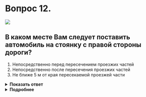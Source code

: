 # Вопрос 12.

![](https://s.drom.ru/i24227/pdd/tickets/2016/1542608719.jpg)

## В каком месте Вам следует поставить автомобиль на стоянку с правой стороны дороги?

1. Непосредственно перед пересечением проезжих частей
2. Непосредственно после пересечения проезжих частей
3. Не ближе 5 м от края пересекаемой проезжей части

<details>
<summary><b>Показать ответ</b></summary>
Правильный ответ: 3
</details>
<details>
<summary><b>Подробнее</b></summary>
Остановка и стоянка запрещается – на пересечении проезжих частей и ближе 5 м от края проезжей части.
(Пункт 12.4 ПДД)
</details>